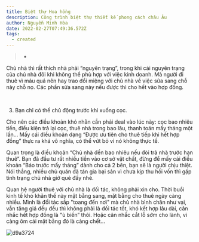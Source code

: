 ```yaml
---
title: Biệt thự Hoa hồng
description: Công trình biệt thự thiết kế phong cách châu Âu
author: Nguyễn Minh Hòa
date: 2022-02-27T07:49:36.572Z
tags:
  - created
---
```

<!--StartFragment-->





> * ![]()

Chủ nhà thì rất thích nhà phải “nguyên trạng”, trong khi cái nguyên trạng của chủ nhà đôi khi không thể phù hợp với việc kinh doanh. Mà người đi thuê vì máu quá nên hay trao đổi miệng với chủ nhà về việc sửa sang chỗ này chỗ nọ. Các phần sửa sang này nếu được thì cho hết vào hợp đồng.

 

3. Bạn chỉ có thế chủ động trước khi xuống cọc.

Cho nên các điều khoản khó nhằn cần phải deal vào lúc này: cọc bao nhiêu tiền, điều kiện trả lại cọc, thuê nhà trong bao lâu, thanh toán mấy tháng một lần... Mấy cái điều khoản dạng “Được ưu tiên cho thuê tiếp khi hết hợp đồng” thực ra khá vô nghĩa, có thể vứt bỏ vì nó không thực tế.

Quan trọng là điều khoản “Chủ nhà đền bao nhiêu nếu đòi trả nhà trước hạn thuê”. Bạn đã đầu tư rất nhiều tiền vào cơ sở vật chất, đừng để mấy cái điều khoản “Báo trước mấy tháng” dành cho cả 2 bên, bạn sẽ là người chịu thiệt. Nói thẳng, nhiều chủ quán đã tán gia bại sản vì chưa kịp thu hồi vốn thì gặp tình trạng chủ nhà giở quẻ đấy nhé.

Quan hệ người thuê với chủ nhà là đối tác, không phải xin cho. Thời buổi kinh tế khó khăn thế này mặt bằng sang, mặt bằng cho thuê ngày càng nhiều. Mình là đối tác sắp "toang đến nơi" mà chủ nhà bình chân như vại, vẫn tăng giá đều đều thì không phải là đối tác tốt, khó kết hợp lâu dài, cân nhắc hết hợp đồng là "ù biến” thôi. Hoặc cân nhắc cắt lỗ sớm cho lành, vì càng ôm cái mặt bằng đó là càng chết…

![d9a3724](https://thietkenoithathtp.com/Uploads/config/Photo/Articles/d9a3724-lg.jpg)

<!--EndFragment-->